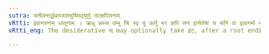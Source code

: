 ```yaml
---
sutra: सनीवन्तर्द्धभ्रस्जदम्भुश्रिस्वृयूर्णु भरज्ञपिसनाम्
vRtti: इवान्तानाम् धातूनाम् । ऋधु भ्रस्ज दम्भु श्रि स्वृ यु ऊर्णु भर ज्ञपि सन् इत्येतेषां च सनि वा इडागमो भवति ॥
vRtti_eng: The desiderative स् may optionally take इट्, after a root ending in इव्, and after ऋधु, भ्रस्ज, दम्भु, श्रि, स्वृ, यु, ऊर्णु, भृ, ज्ञप्, and सन् ॥

---
```

